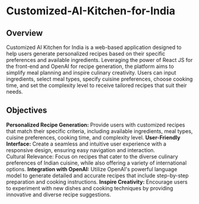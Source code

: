 # Customized-AI-Kitchen-for-India

## Overview
Customized AI Kitchen for India is a web-based application designed to help users generate personalized recipes based on their specific preferences and available ingredients. Leveraging the power of React JS for the front-end and OpenAI for recipe generation, the platform aims to simplify meal planning and inspire culinary creativity. Users can input ingredients, select meal types, specify cuisine preferences, choose cooking time, and set the complexity level to receive tailored recipes that suit their needs.

## Objectives
**Personalized Recipe Generation:** Provide users with customized recipes that match their specific criteria, including available ingredients, meal types, cuisine preferences, cooking time, and complexity level.
**User-Friendly Interface:** Create a seamless and intuitive user experience with a responsive design, ensuring easy navigation and interaction. <br/>
Cultural Relevance: Focus on recipes that cater to the diverse culinary preferences of Indian cuisine, while also offering a variety of international options.
**Integration with OpenAI:** Utilize OpenAI's powerful language model to generate detailed and accurate recipes that include step-by-step preparation and cooking instructions.
**Inspire Creativity:** Encourage users to experiment with new dishes and cooking techniques by providing innovative and diverse recipe suggestions.
